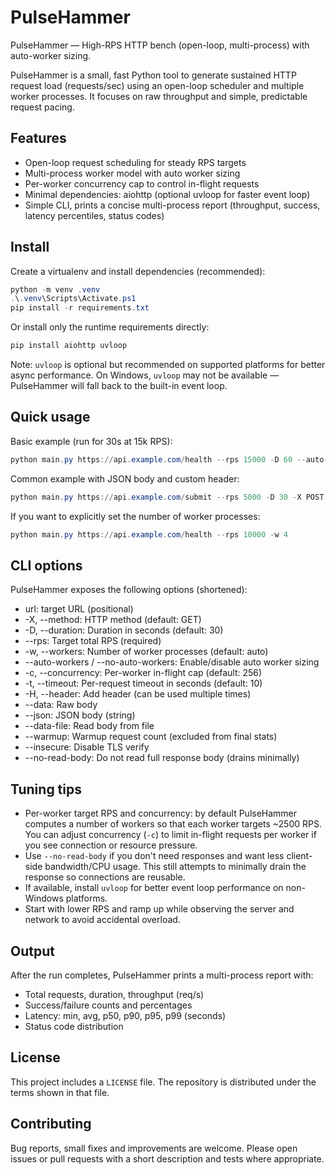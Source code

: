# PulseHammer

PulseHammer — High-RPS HTTP bench (open-loop, multi-process) with auto-worker sizing.

PulseHammer is a small, fast Python tool to generate sustained HTTP request load (requests/sec) using an open-loop scheduler and multiple worker processes. It focuses on raw throughput and simple, predictable request pacing.

## Features

- Open-loop request scheduling for steady RPS targets
- Multi-process worker model with auto worker sizing
- Per-worker concurrency cap to control in-flight requests
- Minimal dependencies: aiohttp (optional uvloop for faster event loop)
- Simple CLI, prints a concise multi-process report (throughput, success, latency percentiles, status codes)

## Install

Create a virtualenv and install dependencies (recommended):

```powershell
python -m venv .venv
.\.venv\Scripts\Activate.ps1
pip install -r requirements.txt
```

Or install only the runtime requirements directly:

```powershell
pip install aiohttp uvloop
```

Note: `uvloop` is optional but recommended on supported platforms for better async performance. On Windows, `uvloop` may not be available — PulseHammer will fall back to the built-in event loop.

## Quick usage

Basic example (run for 30s at 15k RPS):

```powershell
python main.py https://api.example.com/health --rps 15000 -D 60 --auto-workers
```

Common example with JSON body and custom header:

```powershell
python main.py https://api.example.com/submit --rps 5000 -D 30 -X POST --json '{"id":123}' -H "Authorization: Bearer TOKEN"
```

If you want to explicitly set the number of worker processes:

```powershell
python main.py https://api.example.com/health --rps 10000 -w 4
```

## CLI options

PulseHammer exposes the following options (shortened):

- url: target URL (positional)
- -X, --method: HTTP method (default: GET)
- -D, --duration: Duration in seconds (default: 30)
- --rps: Target total RPS (required)
- -w, --workers: Number of worker processes (default: auto)
- --auto-workers / --no-auto-workers: Enable/disable auto worker sizing
- -c, --concurrency: Per-worker in-flight cap (default: 256)
- -t, --timeout: Per-request timeout in seconds (default: 10)
- -H, --header: Add header (can be used multiple times)
- --data: Raw body
- --json: JSON body (string)
- --data-file: Read body from file
- --warmup: Warmup request count (excluded from final stats)
- --insecure: Disable TLS verify
- --no-read-body: Do not read full response body (drains minimally)

## Tuning tips

- Per-worker target RPS and concurrency: by default PulseHammer computes a number of workers so that each worker targets ~2500 RPS. You can adjust concurrency (`-c`) to limit in-flight requests per worker if you see connection or resource pressure.
- Use `--no-read-body` if you don't need responses and want less client-side bandwidth/CPU usage. This still attempts to minimally drain the response so connections are reusable.
- If available, install `uvloop` for better event loop performance on non-Windows platforms.
- Start with lower RPS and ramp up while observing the server and network to avoid accidental overload.

## Output

After the run completes, PulseHammer prints a multi-process report with:

- Total requests, duration, throughput (req/s)
- Success/failure counts and percentages
- Latency: min, avg, p50, p90, p95, p99 (seconds)
- Status code distribution

## License

This project includes a `LICENSE` file. The repository is distributed under the terms shown in that file.

## Contributing

Bug reports, small fixes and improvements are welcome. Please open issues or pull requests with a short description and tests where appropriate.
